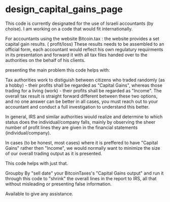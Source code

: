 # design_capital_gains_page

This code is currently designated for the use of Israeli accountants (by choise).
I am working on a code that would fit internationally.

For accountants using the website Bitcoin.tax :
the website provides a set capital gain results. ( profit/loss)
These results needs to be assembled to an official form, each accountant would reflect his own regulatury requirments in its presentation and forward it with all tax files handed over to the authorities on the behalf of his clients.

presenting the main problem this code helps with:

Tax authorities work to distiguish between citizens who traded randomly (as a hobby) - their profits shall be regarded as "Capital Gains",
whereas those trading for a living (work) - their profits shall be regarded as "Income".
The overall tax result is straight forward different between these two options, and no one answer can be better in all cases,
you must reach out to your accountant and conduct a full investigation to understand this better.

In general, IRS and similar authorities would realize and determine to which status does the individual/company falls, mainly by observing the sheer number of profit lines they are given in the financial statements (individual/company).

In cases (to be honest, most cases) where it is preffered to have "Capital Gains" rather then "Income", we would normally want to minimize the size of our overall trading output as it is presented.

This code helps with just that.

Groupby By "sell date" your BitcoinTaxes's "Capital Gains output" and run it through this code to "shrink" the overall lines in the report to IRS, all that without misleading or presenting false information.

Available to give any assistance.

